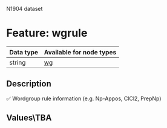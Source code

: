 <p>N1904 dataset</p>

<h1>Feature: wgrule</h1>

<table>
<thead>
<tr>
  <th>Data type</th>
  <th>Available for node types</th>
</tr>
</thead>
<tbody>
<tr>
  <td>string</td>
  <td><A HREF="featurebynodetype.md#wg">wg</A></td>
</tr>
</tbody>
</table>

<h2>Description</h2>

<p>✅ Wordgroup rule information (e.g. Np-Appos, ClCl2, PrepNp)</p>

<h2>Values\TBA</h2>
